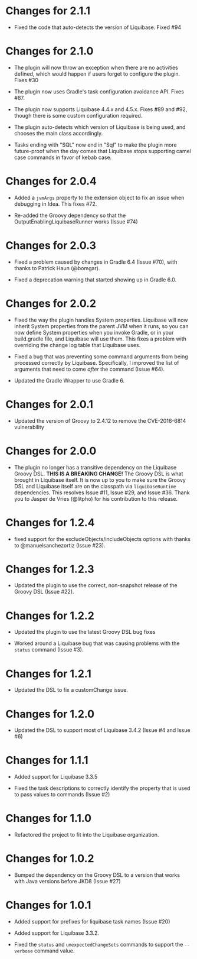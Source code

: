 Changes for 2.1.1
=================
- Fixed the code that auto-detects the version of Liquibase.  Fixed #94

Changes for 2.1.0
=================
- The plugin will now throw an exception when there are no activities defined, which would happen if
  users forget to configure the plugin.  Fixes #30

- The plugin now uses Gradle's task configuration avoidance API.  Fixes #87.

- The plugin now supports Liquibase 4.4.x and 4.5.x.  Fixes #89 and #92, though there is some custom
  configuration required.
  
- The plugin auto-detects which version of Liquibase is being used, and chooses the main class
  accordingly.
  
- Tasks ending with "SQL" now end in "Sql" to make the plugin more future-proof when the day comes
  that Liquibase stops supporting camel case commands in favor of kebab case.
  
Changes for 2.0.4
=================
- Added a `jvmArgs` property to the extension object to fix an issue when debugging in Idea.  This
  fixes #72.
  
- Re-added the Groovy dependency so that the OutputEnablingLiquibaseRunner works (Issue #74)
  
Changes for 2.0.3
=================
- Fixed a problem caused by changes in Gradle 6.4 (Issue #70), with thanks to Patrick Haun (@bomgar). 
  
- Fixed a deprecation warning that started showing up in Gradle 6.0.
  
Changes for 2.0.2
=================
- Fixed the way the plugin handles System properties.  Liquibase will now inherit System properties
  from the parent JVM when it runs, so you can now define System properties when you invoke Gradle,
  or in your build.gradle file, and Liquibase will use them.  This fixes a problem with overriding
  the change log table that Liquibase uses.

- Fixed a bug that was preventing some command arguments from being processed correctly by
  Liquibase.  Specifically, I improved the list of arguments that need to come *after* the command
  (Issue #64).
 
- Updated the Gradle Wrapper to use Gradle 6.
  
Changes for 2.0.1
=================
- Updated the version of Groovy to 2.4.12 to remove the CVE-2016-6814 vulnerability

Changes for 2.0.0
=================
- The plugin no longer has a transitive dependency on the Liquibase Groovy DSL.
  **THIS IS A BREAKING CHANGE!** The Groovy DSL is what brought in Liquibase itself.  It is now up
  to you to make sure the Groovy DSL and Liquibase itself are on the classpath via
  `liquibaseRuntime` dependencies. This resolves Issue #11, Issue #29, and Issue #36.  Thank you to
  Jasper de Vries (@litpho) for his contribution to this release.

Changes for 1.2.4
=================
- fixed support for the excludeObjects/includeObjects options with thanks to @manuelsanchezortiz
  (Issue #23).
  
Changes for 1.2.3
=================
- Updated the plugin to use the correct, non-snapshot release of the Groovy DSL (Issue #22).
  
Changes for 1.2.2
=================
- Updated the plugin to use the latest Groovy DSL bug fixes

- Worked around a Liquibase bug that was causing problems with the ```status``` command (Issue #3).
  
Changes for 1.2.1
=================
- Updated the DSL to fix a customChange issue.

Changes for 1.2.0
=================
- Updated the DSL to support most of Liquibase 3.4.2 (Issue #4 and Issue #6)

Changes for 1.1.1
=================
- Added support for Liquibase 3.3.5

- Fixed the task descriptions to correctly identify the property that is used to pass values to
  commands (Issue #2)
  
Changes for 1.1.0
=================
- Refactored the project to fit into the Liquibase organization.

Changes for 1.0.2
=================
- Bumped the dependency on the Groovy DSL to a version that works with Java versions before JKD8 
  (Issue #27)

Changes for 1.0.1
=================
- Added support for prefixes for liquibase task names (Issue #20)

- Added support for Liquibase 3.3.2.

- Fixed the ```status``` and ```unexpectedChangeSets``` commands to support the ```--verbose```
  command value.

